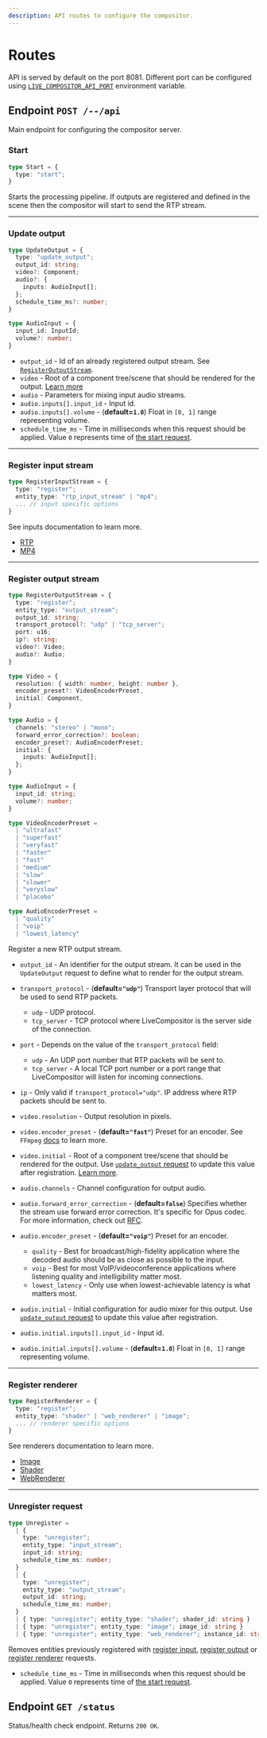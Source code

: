 ```yaml
---
description: API routes to configure the compositor.
---
```


# Routes

API is served by default on the port 8081. Different port can be configured using [`LIVE_COMPOSITOR_API_PORT`](../deployment/configuration#live_compositor_api_port) environment variable.

## Endpoint `POST /--/api`

Main endpoint for configuring the compositor server.

### Start

```typescript
type Start = {
  type: "start";
}
```

Starts the processing pipeline. If outputs are registered and defined in the scene then the compositor will start to send the RTP stream.

***

### Update output

```typescript
type UpdateOutput = {
  type: "update_output";
  output_id: string;
  video?: Component;
  audio?: {
    inputs: AudioInput[];
  };
  schedule_time_ms?: number;
}

type AudioInput = {
  input_id: InputId;
  volume?: number;
}
```

- `output_id` - Id of an already registered output stream. See [`RegisterOutputStream`](./routes#register-output-stream).
- `video` - Root of a component tree/scene that should be rendered for the output. [Learn more](../concept/component)
- `audio` - Parameters for mixing input audio streams.
- `audio.inputs[].input_id` - Input id.
- `audio.inputs[].volume` - (**default=`1.0`**) Float in `[0, 1]` range representing volume.
- `schedule_time_ms` - Time in milliseconds when this request should be applied. Value `0` represents time of [the start request](#start).

***

### Register input stream

```typescript
type RegisterInputStream = {
  type: "register";
  entity_type: "rtp_input_stream" | "mp4";
  ... // input specific options
}
```

See inputs documentation to learn more.

- [RTP](./inputs/rtp)
- [MP4](./inputs/mp4)

***

### Register output stream

```typescript
type RegisterOutputStream = {
  type: "register";
  entity_type: "output_stream";
  output_id: string;
  transport_protocol?: "udp" | "tcp_server";
  port: u16;
  ip?: string;
  video?: Video;
  audio?: Audio;
}

type Video = {
  resolution: { width: number, height: number },
  encoder_preset?: VideoEncoderPreset,
  initial: Component,
}

type Audio = {
  channels: "stereo" | "mono";
  forward_error_correction?: boolean;
  encoder_preset?: AudioEncoderPreset;
  initial: {
    inputs: AudioInput[];
  };
}

type AudioInput = {
  input_id: string;
  volume?: number;
}

type VideoEncoderPreset =
  | "ultrafast"
  | "superfast"
  | "veryfast"
  | "faster"
  | "fast"
  | "medium"
  | "slow"
  | "slower"
  | "veryslow"
  | "placebo"

type AudioEncoderPreset =
  | "quality"
  | "voip"
  | "lowest_latency"
```

Register a new RTP output stream.

- `output_id` - An identifier for the output stream. It can be used in the `UpdateOutput` request to define what to render for the output stream.
- `transport_protocol` -  (**default=`"udp"`**) Transport layer protocol that will be used to send RTP packets.
  - `udp` - UDP protocol.
  - `tcp_server` - TCP protocol where LiveCompositor is the server side of the connection.
- `port` - Depends on the value of the `transport_protocol` field:
  - `udp` - An UDP port number that RTP packets will be sent to.
  - `tcp_server` - A local TCP port number or a port range that LiveCompositor will listen for incoming connections.
- `ip` - Only valid if `transport_protocol="udp"`. IP address where RTP packets should be sent to.

- `video.resolution` - Output resolution in pixels.
- `video.encoder_preset` - (**default=`"fast"`**) Preset for an encoder. See `FFmpeg` [docs](https://trac.ffmpeg.org/wiki/Encode/H.264#Preset) to learn more.
- `video.initial` - Root of a component tree/scene that should be rendered for the output. Use [`update_output` request](#update-output) to update this value after registration. [Learn more](../concept/component).

- `audio.channels` - Channel configuration for output audio.
- `audio.forward_error_correction` - (**default=`false`**) Specifies whether the stream use forward error correction. It's specific for Opus codec. For more information, check out [RFC](https://datatracker.ietf.org/doc/html/rfc6716#section-2.1.7).
- `audio.encoder_preset` - (**default=`"voip"`**) Preset for an encoder.
  - `quality` - Best for broadcast/high-fidelity application where the decoded audio should be as close as possible to the input.
  - `voip` -  Best for most VoIP/videoconference applications where listening quality and intelligibility matter most.
  - `lowest_latency` - Only use when lowest-achievable latency is what matters most.
- `audio.initial` - Initial configuration for audio mixer for this output. Use [`update_output` request](#update-output) to update this value after registration.
- `audio.initial.inputs[].input_id` - Input id.
- `audio.initial.inputs[].volume` - (**default=`1.0`**) Float in `[0, 1]` range representing volume.

***

### Register renderer

```typescript
type RegisterRenderer = {
  type: "register";
  entity_type: "shader" | "web_renderer" | "image";
  ... // renderer specific options
}
```

See renderers documentation to learn more.

- [Image](./renderers/image)
- [Shader](./renderers/shader)
- [WebRenderer](./renderers/web)

***

### Unregister request

```typescript
type Unregister =
  | {
    type: "unregister";
    entity_type: "input_stream";
    input_id: string;
    schedule_time_ms: number;
  }
  | {
    type: "unregister";
    entity_type: "output_stream";
    output_id: string;
    schedule_time_ms: number;
  }
  | { type: "unregister"; entity_type: "shader"; shader_id: string }
  | { type: "unregister"; entity_type: "image"; image_id: string }
  | { type: "unregister"; entity_type: "web_renderer"; instance_id: string }
```

Removes entities previously registered with [register input](#register-input-stream), [register output](#register-output-stream) or [register renderer](#register-renderer) requests.

- `schedule_time_ms` - Time in milliseconds when this request should be applied. Value `0` represents time of [the start request](#start).

## Endpoint `GET /status`

Status/health check endpoint. Returns `200 OK`.
